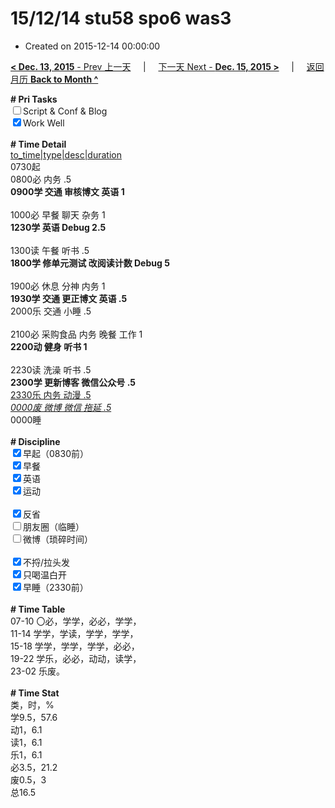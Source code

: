 # 15/12/14 stu58 spo6 was3

- Created on 2015-12-14 00:00:00

[**< Dec. 13, 2015** - Prev 上一天](/lifelogs/2015/12/d13.md) &nbsp; &nbsp; | &nbsp; &nbsp; [下一天 Next - **Dec. 15, 2015 >**](/lifelogs/2015/12/d15.md) &nbsp; &nbsp; |  &nbsp; &nbsp; [返回月历 **Back to Month ^**](/lifelogs/2015/12/index.md)
<br/><div><b># Pri Tasks</b></div><div><input type="checkbox"/>Script &amp; Conf &amp; Blog</div><div><input checked="true" type="checkbox"/>Work Well</div><div><br/></div><div><b># Time Detail</b></div><div><u>to_time|type|desc|duration</u></div><div>0730起</div><div>0800必 内务 .5</div><div><b>0900学 交通 审核博文 英语 1</b></div><div><br/></div><div>1000必 早餐 聊天 杂务 1</div><div><b>1230学 英语 Debug 2.5</b></div><div><br/></div><div>1300读 午餐 听书 .5</div><div><b>1800学 修单元测试 改阅读计数 Debug 5</b></div><div><br/></div><div>1900必 休息 分神 内务 1</div><div><b>1930学 交通 更正博文 英语 .5</b></div><div>2000乐 交通 小睡 .5</div><div><br/></div><div>2100必 采购食品 内务 晚餐 工作 1</div><div><b>2200动 健身 听书 1</b></div><div><br/></div><div>2230读 洗澡 听书 .5</div><div><b>2300学 更新博客 微信公众号 .5</b></div><div><u>2330乐 内务 动漫 .5</u></div><div><u><i>0000废 微博 微信 拖延 .5</i></u></div><div>0000睡</div><div><br/></div><div><b># Discipline</b></div><div><input checked="true" type="checkbox"/>早起（0830前）</div><div><input checked="true" type="checkbox"/>早餐</div><div><input checked="true" type="checkbox"/>英语</div><div><input checked="true" type="checkbox"/>运动</div><div><br/></div><div><input checked="true" type="checkbox"/>反省</div><div><input type="checkbox"/>朋友圈（临睡）</div><div><input type="checkbox"/>微博（琐碎时间）</div><div><br/></div><div><input checked="true" type="checkbox"/>不捋/拉头发</div><div><input checked="true" type="checkbox"/>只喝温白开</div><div><input checked="true" type="checkbox"/>早睡（2330前）</div><div><br/></div><div><b># Time Table</b></div><div>07-10 〇必，学学，必必，学学，</div><div>11-14 学学，学读，学学，学学，</div><div>15-18 学学，学学，学学，必必，</div><div>19-22 学乐，必必，动动，读学，</div><div>23-02 乐废。</div><div><br/></div><div><b># Time Stat</b></div><div>类，时，%</div><div>学9.5，57.6</div><div>动1，6.1</div><div>读1，6.1</div><div>乐1，6.1</div><div>必3.5，21.2</div><div>废0.5，3</div><div>总16.5</div>

